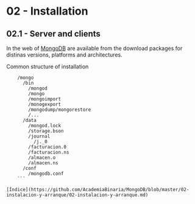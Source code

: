 # 02 - Installation

## 02.1 - Server and clients
In the web of [MongoDB](http://www.mongodb.org/downloads) are available from the download packages for distinas versions, platforms and architectures.

Common structure of installation
```
    /mongo
      /bin
        /mongod
        /mongo
        /mongoimport
        /monogexport
        /mongodump/mongorestore
        /...
      /data
        /mongod.lock
        /storage.bson
        /journal
          /j._0
        /facturacion.0
        /facturacion.ns
        /almacen.o
        /almacen.ns
      /conf
        /mongodb.conf
    ```

[Índice](https://github.com/AcademiaBinaria/MongoDB/blob/master/02-instalacion-y-arranque/02-instalacion-y-arranque.md)
